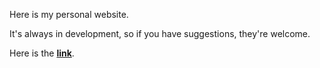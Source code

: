 Here is my personal website.

It's always in development, so if you have suggestions, they're welcome.

Here is the <strong><a href='https://luis96raul1.github.io/' target='black'>link<a></strong>.
